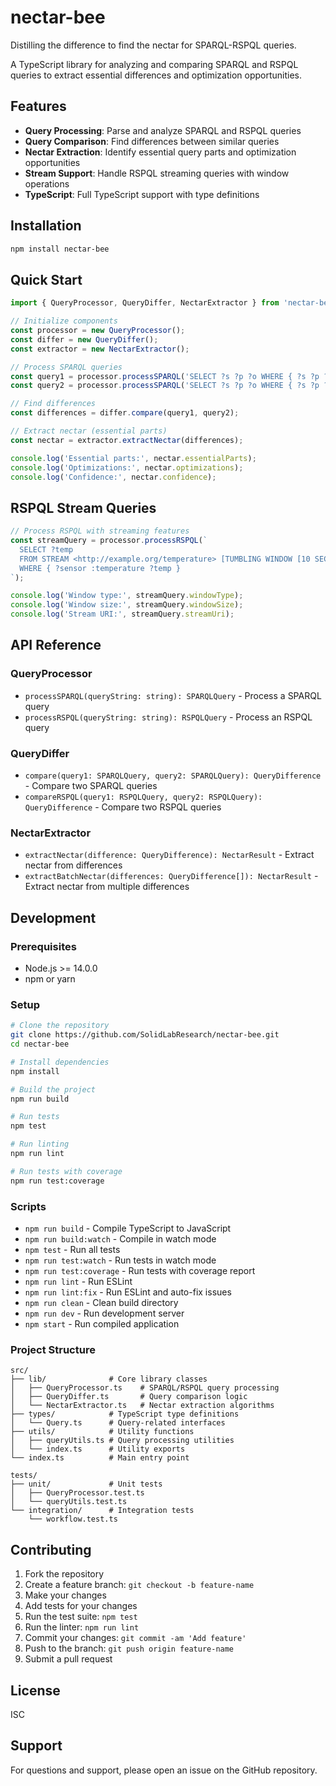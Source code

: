 # nectar-bee

Distilling the difference to find the nectar for SPARQL-RSPQL queries.

A TypeScript library for analyzing and comparing SPARQL and RSPQL queries to extract essential differences and optimization opportunities.

## Features

- **Query Processing**: Parse and analyze SPARQL and RSPQL queries
- **Query Comparison**: Find differences between similar queries
- **Nectar Extraction**: Identify essential query parts and optimization opportunities
- **Stream Support**: Handle RSPQL streaming queries with window operations
- **TypeScript**: Full TypeScript support with type definitions

## Installation

```bash
npm install nectar-bee
```

## Quick Start

```typescript
import { QueryProcessor, QueryDiffer, NectarExtractor } from 'nectar-bee';

// Initialize components
const processor = new QueryProcessor();
const differ = new QueryDiffer();
const extractor = new NectarExtractor();

// Process SPARQL queries
const query1 = processor.processSPARQL('SELECT ?s ?p ?o WHERE { ?s ?p ?o }');
const query2 = processor.processSPARQL('SELECT ?s ?p ?o WHERE { ?s ?p ?o . FILTER(?o > 100) }');

// Find differences
const differences = differ.compare(query1, query2);

// Extract nectar (essential parts)
const nectar = extractor.extractNectar(differences);

console.log('Essential parts:', nectar.essentialParts);
console.log('Optimizations:', nectar.optimizations);
console.log('Confidence:', nectar.confidence);
```

## RSPQL Stream Queries

```typescript
// Process RSPQL with streaming features
const streamQuery = processor.processRSPQL(`
  SELECT ?temp 
  FROM STREAM <http://example.org/temperature> [TUMBLING WINDOW [10 SECONDS]]
  WHERE { ?sensor :temperature ?temp }
`);

console.log('Window type:', streamQuery.windowType);
console.log('Window size:', streamQuery.windowSize);
console.log('Stream URI:', streamQuery.streamUri);
```

## API Reference

### QueryProcessor

- `processSPARQL(queryString: string): SPARQLQuery` - Process a SPARQL query
- `processRSPQL(queryString: string): RSPQLQuery` - Process an RSPQL query

### QueryDiffer

- `compare(query1: SPARQLQuery, query2: SPARQLQuery): QueryDifference` - Compare two SPARQL queries
- `compareRSPQL(query1: RSPQLQuery, query2: RSPQLQuery): QueryDifference` - Compare two RSPQL queries

### NectarExtractor

- `extractNectar(difference: QueryDifference): NectarResult` - Extract nectar from differences
- `extractBatchNectar(differences: QueryDifference[]): NectarResult` - Extract nectar from multiple differences

## Development

### Prerequisites

- Node.js >= 14.0.0
- npm or yarn

### Setup

```bash
# Clone the repository
git clone https://github.com/SolidLabResearch/nectar-bee.git
cd nectar-bee

# Install dependencies
npm install

# Build the project
npm run build

# Run tests
npm test

# Run linting
npm run lint

# Run tests with coverage
npm run test:coverage
```

### Scripts

- `npm run build` - Compile TypeScript to JavaScript
- `npm run build:watch` - Compile in watch mode
- `npm test` - Run all tests
- `npm run test:watch` - Run tests in watch mode
- `npm run test:coverage` - Run tests with coverage report
- `npm run lint` - Run ESLint
- `npm run lint:fix` - Run ESLint and auto-fix issues
- `npm run clean` - Clean build directory
- `npm run dev` - Run development server
- `npm start` - Run compiled application

### Project Structure

```
src/
├── lib/              # Core library classes
│   ├── QueryProcessor.ts    # SPARQL/RSPQL query processing
│   ├── QueryDiffer.ts       # Query comparison logic
│   └── NectarExtractor.ts   # Nectar extraction algorithms
├── types/            # TypeScript type definitions
│   └── Query.ts      # Query-related interfaces
├── utils/            # Utility functions
│   ├── queryUtils.ts # Query processing utilities
│   └── index.ts      # Utility exports
└── index.ts          # Main entry point

tests/
├── unit/             # Unit tests
│   ├── QueryProcessor.test.ts
│   └── queryUtils.test.ts
└── integration/      # Integration tests
    └── workflow.test.ts
```

## Contributing

1. Fork the repository
2. Create a feature branch: `git checkout -b feature-name`
3. Make your changes
4. Add tests for your changes
5. Run the test suite: `npm test`
6. Run the linter: `npm run lint`
7. Commit your changes: `git commit -am 'Add feature'`
8. Push to the branch: `git push origin feature-name`
9. Submit a pull request

## License

ISC

## Support

For questions and support, please open an issue on the GitHub repository.